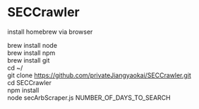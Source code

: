 # SECCrawler
install homebrew via browser

brew install node  
brew install npm  
brew install git  
cd ~/  
git clone https://github.com/privateJiangyaokai/SECCrawler.git  
cd SECCrawler  
npm install  
node secArbScraper.js NUMBER_OF_DAYS_TO_SEARCH
